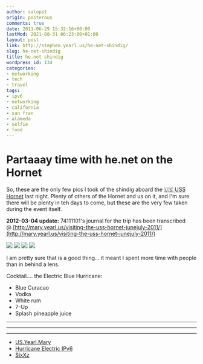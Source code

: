 ```yaml
---
author: salopst
origin: posterous 
comments: true
date: 2011-06-29 15:32:16+00:00
lastMod: 2021-08-31 06:23:00+01:00
layout: post
link: http://stephen.yearl.us/he-net-shindig/
slug: he-net-shindig
title: he.net shindig
wordpress_id: 134
categories:
- networking
- tech
- travel
tags:
- ipv6
- networking
- california
- san fran
- alameda
- selfie
- food
---
```


# Partaaay time with he.net on the Hornet

So, these are the only few pics I took of the shindig aboard the [🇺🇸 USS Hornet](https://en.wikipedia.org/wiki/USS_Hornet_(CV-8)) last night. Plenty of others of the Hornet and us on it, and I'm sure there will be plenty in teh days to come, but these are the very few taken during the event itself. 

**2012-03-04 update:** 74111101's journal for the trip has been transcribed @ [http://mary.yearl.us/visiting-the-uss-hornet-junejuly-2011/](http://mary.yearl.us/visiting-the-uss-hornet-junejuly-2011/)


![](/wp-uploads/img_2864-jpg-scaled1000.jpg)
![](/wp-uploads/img_2865-jpg-scaled1000.jpg)
![](/wp-uploads/img_2869-jpg-scaled1000.jpg)
![](/wp-uploads/img_2871-jpg-scaled1000.jpg)


I am pretty sure that is a good thing... it meant I spent more time with people than in behind a lens.

Cocktail.... the Electric Blue Hurricane:
- Blue Curacao
- Vodka
- White rum
- 7-Up
- Splash pineapple juice

----
----
----
- [US.Yearl.Mary](http://mary.yearl.us)               
- [Hurricane Electric IPv6](http://ipv6.he.net/)
- [SixXz](http://sixxs.net)
